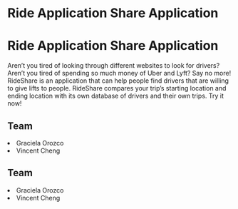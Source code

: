 <h1>Ride Application Share Application</h1>
<h1>Ride Application Share Application</h1>
<p>Aren’t you tired of looking through different websites to look for drivers? Aren’t you tired of spending so much money of Uber and Lyft? Say no more! RideShare is an application that can help people find drivers that are willing to give lifts to people. RideShare compares your trip’s starting location and ending location with its own database of drivers and their own trips. Try it now!</p>
<h2>Team</h2>
<li>Graciela Orozco</li>
<li>Vincent Cheng</li>

<h2>Team</h2>
<li>Graciela Orozco</li>
<li>Vincent Cheng</li>
